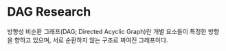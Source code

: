 # DAG Research

방향성 비순환 그래프(DAG; Directed Acyclic Graph)란 개별 요소들이 특정한 방향을 향하고 있으며, 서로 순환하지 않는 구조로 짜여진 그래프이다.